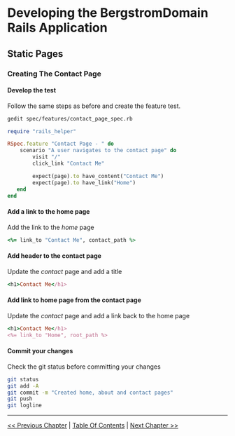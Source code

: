 # Developing the BergstromDomain Rails Application  #


## Static Pages ##


### Creating The Contact Page ###


#### Develop the test ####
Follow the same steps as before and create the feature test.
```bash
gedit spec/features/contact_page_spec.rb
```

```ruby
require "rails_helper"

RSpec.feature "Contact Page - " do
    scenario "A user navigates to the contact page" do
        visit "/"
        click_link "Contact Me"

        expect(page).to have_content("Contact Me")
        expect(page).to have_link("Home")
   end
end
```



#### Add a link to the home page ####
Add the link to the *home* page

```ruby
<%= link_to "Contact Me", contact_path %>
```


#### Add header to the contact page ####
Update the *contact* page and add a title
```ruby
<h1>Contact Me</h1>
```


#### Add link to home page from the contact page ####
Update the *contact* page and add a link back to the home page
```ruby
<h1>Contact Me</h1>
<%= link_to "Home", root_path %>
```


#### Commit your changes ####
Check the git status before committing your changes
```bash
git status
git add -A
git commit -m "Created home, about and contact pages"
git push
git logline
```


----------
[<< Previous Chapter](../section_2_static_pages/2_1_creating_the_about_page.md) | [Table Of Contents](../developing_the_bergstromdomain_rails_application.md) | [Next Chapter >>](../section_3_event_tracker_person/3_0_event_tracker_person_toc.md)
